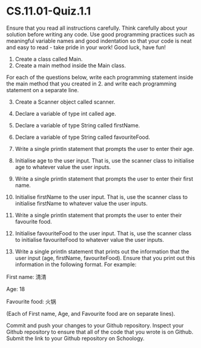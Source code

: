# CS.11.01-Quiz.1.1

Ensure that you read all instructions carefully. Think carefully about your solution before writing any code. Use good programming practices such as meaningful variable names and good indentation so that your code is neat and easy to read - take pride in your work! Good luck, have fun! 
1. Create a class called Main.
2. Create a main method inside the Main class.

For each of the questions below, write each programming statement inside the main method that you created in 2. and write each programming statement on a separate line.

3. Create a Scanner object called scanner. 
4. Declare a variable of type int called age.
5. Declare a variable of type String called firstName.
6. Declare a variable of type String called favouriteFood.

7. Write a single println statement that prompts the user to enter their age.
8. Initialise age to the user input. That is, use the scanner class to initialise age to whatever value the user inputs. 
9. Write a single println statement that prompts the user to enter their first name.
10. Initialise firstName to the user input. That is, use the scanner class to initialise firstName to whatever value the user inputs. 
11. Write a single println statement that prompts the user to enter their favourite food.
12. Initialise favouriteFood to the user input. That is, use the scanner class to initialise favouriteFood to whatever value the user inputs.

13. Write a single println statement that prints out the information that the user input (age, firstName, favouriteFood). Ensure that you print out this information in the following format. For example:

First name: 清清

Age: 18

Favourite food: 火锅

(Each of First name, Age, and Favourite food are on separate lines). 

Commit and push your changes to your Github repository. Inspect your Github repository to ensure that all of the code that you wrote is on Github. Submit the link to your Github repository on Schoology. 
